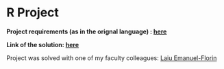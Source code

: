 # R Project

**Project requirements (as in the orignal language) : [here](https://github.com/JusticeBringer/RProject/edit/master/Proiect_241_242.pdf)**

**Link of the solution: [here](https://justicebringer.github.io/RProject/)**

Project was solved with one of my faculty colleagues: [Laiu Emanuel-Florin](https://github.com/florinlaiu)
